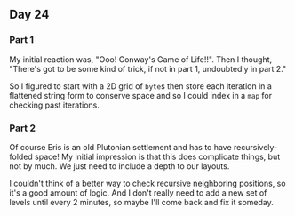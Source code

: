 ## Day 24

### Part 1

My initial reaction was, "Ooo! Conway's Game of Life!!". Then I thought, "There's got to be some kind of trick, if not in part 1, undoubtedly in part 2." 

So I figured to start with a 2D grid of `byte`s then store each iteration in a flattened string form to conserve space and so I could index in a `map` for checking past iterations.

### Part 2

Of course Eris is an old Plutonian settlement and has to have recursively-folded space! My initial impression is that this does complicate things, but not by much. We just need to include a depth to our layouts.

I couldn't think of a better way to check recursive neighboring positions, so it's a good amount of logic. And I don't really need to add a new set of levels until every 2 minutes, so maybe I'll come back and fix it someday.
